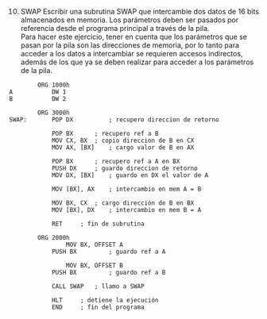 10)  SWAP  Escribir  una  subrutina  SWAP  que  intercambie  dos  datos  de  16  bits  almacenados  en  memoria.  Los 
parámetros deben ser pasados por referencia desde el programa principal a través de la pila.   
Para hacer este ejercicio, tener en cuenta que los parámetros que se pasan por la pila son las direcciones de memoria, 
por lo tanto para acceder a los datos a intercambiar se requieren accesos indirectos, además de los que ya se deben 
realizar para acceder a los parámetros de la pila.

```assembly
		ORG 1000h
A			DW 1
B			DW 2

		ORG 3000h
SWAP:		POP DX			; recupero direccion de retorno

			POP BX		; recupero ref a B
			MOV CX, BX	; copio direccion de B en CX
			MOV AX, [BX]	; cargo valor de B en AX

			POP BX		; recupero ref a A en BX
			PUSH DX		; guardo direccion de retorno
			MOV DX, [BX]	; guardo en DX el valor de A

			MOV [BX], AX	; intercambio en mem A = B

			MOV BX, CX	; cargo dirección de B en BX
			MOV [BX], DX	; intercambio en mem B = A

			RET		; fin de subrutina

		ORG 2000h
      			MOV BX, OFFSET A
			PUSH BX	    	; guardo ref a A
      
      			MOV BX, OFFSET B
			PUSH BX	    	; guardo ref a B

			CALL SWAP	; llamo a SWAP
			
			HLT		; detiene la ejecución
			END		; fin del programa
```
